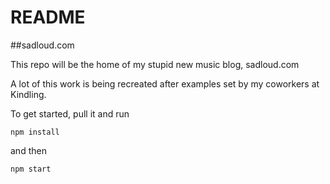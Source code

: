 # README
##sadloud.com

This repo will be the home of my stupid new music blog, sadloud.com

A lot of this work is being recreated after examples set by my coworkers at Kindling.

To get started, pull it and run 

```
npm install
```
and then 
```
npm start
```